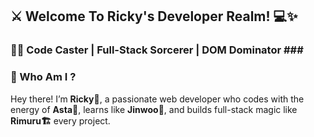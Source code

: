 ## ⚔️ Welcome To Ricky's Developer Realm! 💻✨ ##

###  🧙‍♂️ Code Caster | Full-Stack Sorcerer | DOM Dominator   ### <br />
### 🧠 Who Am I ? ###
Hey there! I’m **Ricky🤗**, a passionate web developer who codes with the energy of **Asta💪**, learns like **Jinwoo🧠**, and builds full-stack magic like **Rimuru🏗️** every project.
